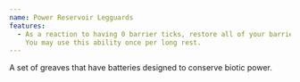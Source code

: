 ```yaml
---
name: Power Reservoir Legguards
features:
  - As a reaction to having 0 barrier ticks, restore all of your barrier ticks.
    You may use this ability once per long rest.
---
```

A set of greaves that have batteries designed to conserve biotic power.